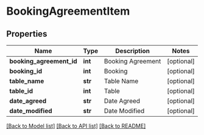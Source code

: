 # BookingAgreementItem

## Properties
Name | Type | Description | Notes
------------ | ------------- | ------------- | -------------
**booking_agreement_id** | **int** | Booking Agreement | [optional] 
**booking_id** | **int** | Booking | [optional] 
**table_name** | **str** | Table Name | [optional] 
**table_id** | **int** | Table | [optional] 
**date_agreed** | **str** | Date Agreed | [optional] 
**date_modified** | **str** | Date Modified | [optional] 

[[Back to Model list]](../README.md#documentation-for-models) [[Back to API list]](../README.md#documentation-for-api-endpoints) [[Back to README]](../README.md)



